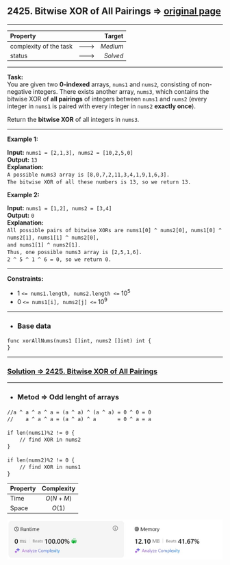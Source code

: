 ## 2425. Bitwise XOR of All Pairings => [original page](https://leetcode.com/problems/bitwise-xor-of-all-pairings/description/ "https://leetcode.com/problems/bitwise-xor-of-all-pairings/description/")

---
| Property                |      |   Target |              
|:------------------------|:----:|---------:|
| complexity of the task  | ---> | _Medium_ |
| status                  | ---> | _Solved_ |

---
**Task:**  
You are given two **0-indexed** arrays, `nums1` and `nums2`, consisting of non-negative integers. There exists another array, `nums3`, which contains the bitwise XOR of **all pairings** of integers between `nums1` and `nums2` (every integer in `nums1` is paired with every integer in `nums2` **exactly once**).

Return the **bitwise XOR** of all integers in `nums3`.

---
**Example 1:**

**Input:** `nums1 = [2,1,3], nums2 = [10,2,5,0]`  
**Output:** `13`  
**Explanation:**  
`A possible nums3 array is [8,0,7,2,11,3,4,1,9,1,6,3].`  
`The bitwise XOR of all these numbers is 13, so we return 13.`  

**Example 2:**

**Input:** `nums1 = [1,2], nums2 = [3,4]`  
**Output:** `0`  
**Explanation:**  
`All possible pairs of bitwise XORs are nums1[0] ^ nums2[0], nums1[0] ^ nums2[1], nums1[1] ^ nums2[0],`  
`and nums1[1] ^ nums2[1].`  
`Thus, one possible nums3 array is [2,5,1,6].`  
`2 ^ 5 ^ 1 ^ 6 = 0, so we return 0.`  

---
**Constraints:**

   * $1$ `<= nums1.length, nums2.length <=` $10^5$
   * $0$ `<= nums1[i], nums2[j] <=` $10^9$

---
* ### Base data

```Golang
func xorAllNums(nums1 []int, nums2 []int) int {
}
```

---
### [Solution => 2425. Bitwise XOR of All Pairings](https://github.com/Ekvo/Leetcode-problems/blob/main/Leetcode-Problems-List/2425-Bitwise-XOR-of-All-Pairings/leetcodetwofourtwofive.go "https://github.com/Ekvo/Leetcode-problems/blob/main/Leetcode-Problems-List/2425-Bitwise-XOR-of-All-Pairings/leetcodetwofourtwofive.go")

---
* ### Metod => Odd lenght of arrays
```Golang
//a ^ a ^ a ^ a = (a ^ a) ^ (a ^ a) = 0 ^ 0 = 0
//    a ^ a ^ a = (a ^ a) ^ a       = 0 ^ a = a

if len(nums1)%2 != 0 {
    // find XOR in nums2
}

if len(nums2)%2 != 0 {
    // find XOR in nums1
}
```
| Property | Complexity |              
|:---------|:----------:|
| Time     |  $O(N+M)$  |
| Space    |   $O(1)$   |

![submit](https://github.com/Ekvo/Leetcode-problems/blob/main/Leetcode-Problems-Submit-Screenshots/2425_Bitwise_XOR_of_All_Pairings.jpg)
